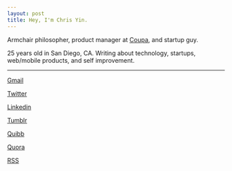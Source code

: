```yaml
---
layout: post
title: Hey, I'm Chris Yin. 
---
```


Armchair philosopher, product manager at [Coupa](http://www.coupa.com), and startup guy.

25 years old in San Diego, CA. Writing about technology, startups, web/mobile products, and self improvement.

<hr>

[Gmail](mailto:christopher.e.yin@gmail.com)

[Twitter](http://bit.ly/12HmPYA)

[Linkedin](http://linkd.in/17X1xcM)

[Tumblr](http://bit.ly/144f6XZ)

[Quibb](http://bit.ly/17X1s8W)

[Quora](http://b.qr.ae/12HmYeO)

[RSS](/feed.xml)


<br />
